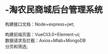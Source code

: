 # -淘农民商城后台管理系统
<p style="color:">构建接口文档：Node+express+jwt;<br></p>
构建前端页面：VueCli3.0+Element-ui;<br>
数据请求及拦截：Axios+Mlab+MongoDB<br>
分页和筛选;<br>
